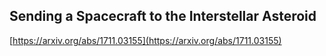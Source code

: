 ## Sending a Spacecraft to the Interstellar Asteroid
  
  [https://arxiv.org/abs/1711.03155](https://arxiv.org/abs/1711.03155)